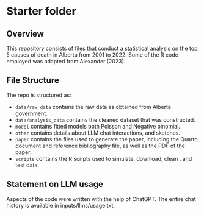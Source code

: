 # Starter folder

## Overview

This repository consists of files that conduct a statistical analysis on the top 5 causes of death in Alberta from 2001 to 2022.
Some of the R code employed was adapted from Alexander (2023).

## File Structure

The repo is structured as:

-   `data/raw_data` contains the raw data as obtained from Alberta government.
-   `data/analysis_data` contains the cleaned dataset that was constructed.
-   `model` contains fitted models both Poisson and Negative binomial. 
-   `other` contains details about LLM chat interactions, and sketches.
-   `paper` contains the files used to generate the paper, including the Quarto document and reference bibliography file, as well as the PDF of the paper. 
-   `scripts` contains the R scripts used to simulate, download, clean , and test data.


## Statement on LLM usage

Aspects of the code were written with the help of ChatGPT. The entire chat history is available in inputs/llms/usage.txt.
